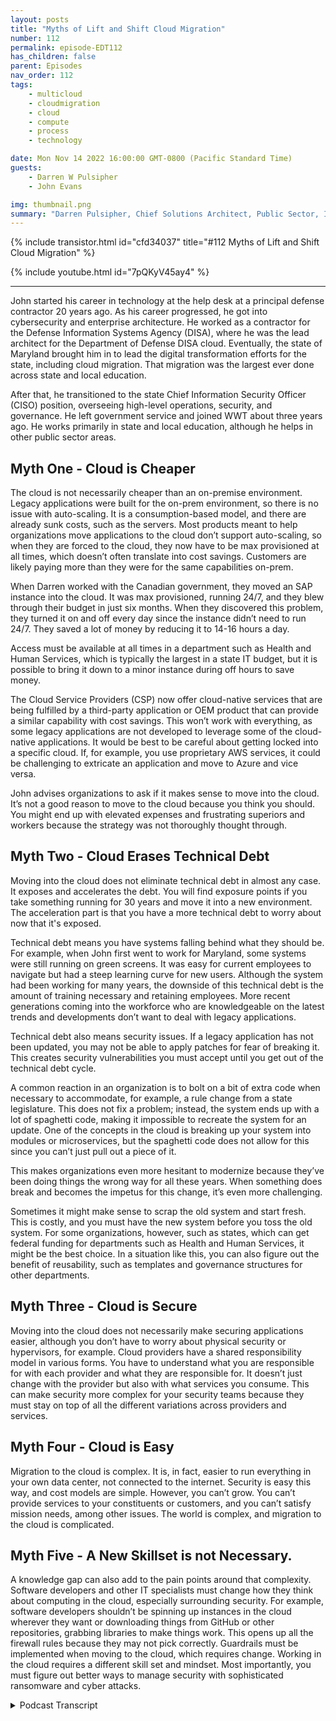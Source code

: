 ```yaml
---
layout: posts
title: "Myths of Lift and Shift Cloud Migration"
number: 112
permalink: episode-EDT112
has_children: false
parent: Episodes
nav_order: 112
tags:
    - multicloud
    - cloudmigration
    - cloud
    - compute
    - process
    - technology

date: Mon Nov 14 2022 16:00:00 GMT-0800 (Pacific Standard Time)
guests:
    - Darren W Pulsipher
    - John Evans

img: thumbnail.png
summary: "Darren Pulsipher, Chief Solutions Architect, Public Sector, Intel, and John Evans, Chief Technology Advisor, WWT, discuss five lift and shift cloud migration myths."
---
```


{% include transistor.html id="cfd34037" title="#112 Myths of Lift and Shift Cloud Migration" %}

{% include youtube.html id="7pQKyV45ay4" %}

---

<p>John started his career in technology at the help desk at a principal defense contractor 20 years ago. As his career progressed, he got into cybersecurity and enterprise architecture. He worked as a contractor for the Defense Information Systems Agency (DISA), where he was the lead architect for the Department of Defense DISA cloud. Eventually, the state of Maryland brought him in to lead the digital transformation efforts for the state, including cloud migration. That migration was the largest ever done across state and local education.</p>
<p>After that, he transitioned to the state Chief Information Security Officer (CISO) position, overseeing high-level operations, security, and governance. He left government service and joined WWT about three years ago. He works primarily in state and local education, although he helps in other public sector areas.</p>
<p></p><h2> Myth One - Cloud is Cheaper</h2>
<p>
</p>
<p>The cloud is not necessarily cheaper than an on-premise environment. Legacy applications were built for the on-prem environment, so there is no issue with auto-scaling. It is a  consumption-based model, and there are already sunk costs, such as the servers. Most products meant to help organizations move applications to the cloud don’t support auto-scaling, so when they are forced to the cloud, they now have to be max provisioned at all times, which doesn’t often translate into cost savings. Customers are likely paying more than they were for the same capabilities on-prem.</p>
<p>When Darren worked with the Canadian government, they moved an SAP instance into the cloud. It was max provisioned, running 24/7, and they blew through their budget in just six months. When they discovered this problem, they turned it on and off every day since the instance didn’t need to run 24/7. They saved a lot of money by reducing it to 14-16 hours a day.</p>
<p>Access must be available at all times in a department such as Health and Human Services, which is typically the largest in a state IT budget, but it is possible to bring it down to a minor instance during off hours to save money.</p>
<p>The Cloud Service Providers (CSP) now offer cloud-native services that are being fulfilled by a third-party application or OEM product that can provide a similar capability with cost savings.  This won’t work with everything, as some legacy applications are not developed to leverage some of the cloud-native applications. It would be best to be careful about getting locked into a specific cloud. If, for example, you use proprietary AWS services, it could be challenging to extricate an application and move to Azure and vice versa.</p>
<p>John advises organizations to ask if it makes sense to move into the cloud. It’s not a good reason to move to the cloud because you think you should. You might end up with elevated expenses and frustrating superiors and workers because the strategy was not thoroughly thought through.</p>
<p></p><h2> Myth Two - Cloud Erases Technical Debt</h2>
<p>
</p>
<p>Moving into the cloud does not eliminate technical debt in almost any case. It exposes and accelerates the debt. You will find exposure points if you take something running for 30 years and move it into a new environment. The acceleration part is that you have a more technical debt to worry about now that it's exposed.</p>
<p>Technical debt means you have systems falling behind what they should be. For example, when John first went to work for Maryland, some systems were still running on green screens. It was easy for current employees to navigate but had a steep learning curve for new users. Although the system had been working for many years, the downside of this technical debt is the amount of training necessary and retaining employees. More recent generations coming into the workforce who are knowledgeable on the latest trends and developments don’t want to deal with legacy applications.</p>
<p>Technical debt also means security issues. If a legacy application has not been updated, you may not be able to apply patches for fear of breaking it. This creates security vulnerabilities you must accept until you get out of the technical debt cycle.</p>
<p>A common reaction in an organization is to bolt on a bit of extra code when necessary to accommodate, for example, a rule change from a state legislature. This does not fix a problem; instead, the system ends up with a lot of spaghetti code, making it impossible to recreate the system for an update. One of the concepts in the cloud is breaking up your system into modules or microservices, but the spaghetti code does not allow for this since you can’t just pull out a piece of it.</p>
<p>This makes organizations even more hesitant to modernize because they’ve been doing things the wrong way for all these years. When something does break and becomes the impetus for this change, it’s even more challenging.</p>
<p>Sometimes it might make sense to scrap the old system and start fresh. This is costly, and you must have the new system before you toss the old system. For some organizations, however,  such as states, which can get federal funding for departments such as Health and Human Services, it might be the best choice. In a situation like this, you can also figure out the benefit of reusability, such as templates and governance structures for other departments.</p>
<p></p><h2> Myth Three - Cloud is Secure</h2>
<p>
</p>
<p>Moving into the cloud does not necessarily make securing applications easier, although you don’t have to worry about physical security or hypervisors, for example. Cloud providers have a shared responsibility model in various forms. You have to understand what you are responsible for with each provider and what they are responsible for. It doesn’t just change with the provider but also with what services you consume. This can make security more complex for your security teams because they must stay on top of all the different variations across providers and services.</p>
<p></p><h2> Myth Four - Cloud is Easy</h2>
<p>
</p>
<p>Migration to the cloud is complex. It is, in fact, easier to run everything in your own data center, not connected to the internet. Security is easy this way, and cost models are simple. However, you can’t grow. You can’t provide services to your constituents or customers, and you can’t satisfy mission needs, among other issues. The world is complex, and migration to the cloud is complicated.</p>
<p></p><h2> Myth Five - A New Skillset is not Necessary.</h2>
<p>
</p>
<p>A knowledge gap can also add to the pain points around that complexity. Software developers and other IT specialists must change how they think about computing in the cloud, especially surrounding security. For example, software developers shouldn’t be spinning up instances in the cloud wherever they want or downloading things from GitHub or other repositories, grabbing libraries to make things work. This opens up all the firewall rules because they may not pick correctly. Guardrails must be implemented when moving to the cloud, which requires change. Working in the cloud requires a different skill set and mindset. Most importantly, you must figure out better ways to manage security with sophisticated ransomware and cyber attacks.</p>
<p>

<details>
<summary> Podcast Transcript </summary>

<p>﻿1</p>
<p>Hello, this is Darren</p>
<p>Pulsipher, chief solutionarchitect of public sector at Intel.</p>
<p>And welcome to Embracing</p>
<p>Digital Transformation,where we investigate effective change,leveragingpeople, process and technology.</p>
<p>On today's episode, the Myths of Liftand Shift to the Cloud with special guest</p>
<p>John Evans, Chief Technology Advisorat WWT John, welcome to the show.</p>
<p>And thank you for for for having me.</p>
<p>It's my pleasure.</p>
<p>You come highly regardedfrom someone that left</p>
<p>WWT and came to Intel and that's Hannah.</p>
<p>I know you know who Hannah is,and we're glad we have her.</p>
<p>Sorry we stole her from you.</p>
<p>But we're happyto have Hannah on our team.</p>
<p>So a shout out to Hannah on that one?</p>
<p>Absolutely. She definitely deserves it.</p>
<p>I'm still a little bitter.</p>
<p>I'm totally kidding. But no.</p>
<p>And it is is is awesome.</p>
<p>I totally concur. They'regreat.</p>
<p>So, John, tell us a little bitabout your background and your history,how you got involved in technologyand all that.</p>
<p>Okay.</p>
<p>So been involved in technologyfor about 20 years now,started actually during collegein a in a helpdesk.</p>
<p>So I think that's not an uncommon startfor a lot of technologistsstarting off and helped us.</p>
<p>But I started off doing Tierone support in amajor defense contractor, helped ustheir internal help helpdesk and thenjust started moving on from from theremove that into a NOCas a service type of positionstarted getting moreinto the cybersecurity side the enterprisearchitecture side worked for DISAfor a few years as a contractorhelping to architect the DOD,the DISA Cloud.</p>
<p>I was one of the lead architects for thatand theneventually came to the state of Marylandwhere I was brought in to leadthe cloud migration, digitaltransformation efforts for the state.</p>
<p>They became aware of the work</p>
<p>I'd done on the cloud, so they brought mein to help out with their cloudand after a few yearsof doing that,</p>
<p>I transitioned to the State CSO position.</p>
<p>So got to seeat a at a high level,got to do the operationsside as well as the securityand governance side.</p>
<p>And then about three years ago</p>
<p>I left government serviceand came over to WWTand it's been awesome here since.</p>
<p>So are you still doing a lotin the public sector with WWT?</p>
<p>I mean, because your whole careerhas been in the public sector.</p>
<p>Yeah, no doubt. Yeah, absolutely.</p>
<p>I work primarily in state,local and education.</p>
<p>Help out a little bitin some other public sector.</p>
<p>But I've really kind of focusedmore on the statelocal in educationover the last year or so.</p>
<p>I guess there's still help outin some other areas, things like,you know, zerotrust road maps coming up with the</p>
<p>WWT sort of way of doing things and cybercyber consulting.</p>
<p>So those types of of initiatives that arekind of crossing the different verticalswithin public sector.</p>
<p>I still help out with,with, with those as as well.</p>
<p>You know whatwe're going to have to are non-retail.</p>
<p>You have to come back on the showand talk about securitysince you were a see.</p>
<p>So we're going to have to do thatbut not today.</p>
<p>Today, today we're doing lift and shiftthe myth of lift and shift.</p>
<p>You've done several cloud migrations.</p>
<p>It sounds like.</p>
<p>I've I've beenvery involved in two very large ones.</p>
<p>So if you think ofthe Department of Defense, that's yeah.</p>
<p>Yeah. That's a huge. One.</p>
<p>And then State of Maryland is a</p>
<p>I just learned this actuallyabout a couple of months agotalking to one of the major cloud serviceproviders that the program I let it</p>
<p>Maryland is still the largestcloud migration ever to be doneacross state local education.</p>
<p>So wow that's amazing. Yeah.</p>
<p>So 2 to 2 pretty big ones.</p>
<p>All right.</p>
<p>So a lot of we we all want to hearwe all want to hear how that went.</p>
<p>Right.</p>
<p>And we and we name the episode todaythe the myths of lift and shift.</p>
<p>I've I've seen this myself</p>
<p>I've helped some organizationsgo through this migrationand the way that cloud is soldinitially was just move your workloadsjust move everything right.</p>
<p>And so what have you found?</p>
<p>Well, I mean, let's start off at rightat the beginning with that firstwhat's the first myth?</p>
<p>So I think that there's kind of four majorlifts, I guess.</p>
<p>But let's start with the.</p>
<p>First one beingclouds cheaper.</p>
<p>And it's not not necessarily,you know, when you lift and shift,a lot of the timesyour applications were builtfor an on premise environment.</p>
<p>So there was no issue with thingslike auto scaling.</p>
<p>They didn't have to bedevelopedwith some of these cloud concepts in mind.</p>
<p>Some of thesemore of consumption basedconcepts in mind.</p>
<p>So when you think about auto scaling,that wasn't somethingthat was built into a lot of your legacyapplications.</p>
<p>So and, and a lot of the</p>
<p>I don't want to mentionany names of, of products,but there's products out therethat will help customersor help organizationsmove an application into the cloudmajority of those productsdon't support auto scaling either.</p>
<p>So what you've got is when you moveyour application to the cloud, younow have to be max provisioned at alltimes.</p>
<p>Being max provisioning all at all timesmeans a lot more money,whichdoesn't often translate into cost savings,especially if you've already paidfor a server, you already paid forwhatever environment you'reyou're hosting the applicationand now you move it in the cloud,you're having to max provision at at alltimes.</p>
<p>You're not able to automate scale.</p>
<p>So you're not really makinguse of a consumption based model which isthe main costsavings mechanism in the cloud.</p>
<p>And now customers are actually paying morethan they werefor the same capability on premise.</p>
<p>You know, I have a great example that Iwas doing work in the Canadian governmentand this was at the early days of themusing the cloudand they moved in SFP instanceinto the cloud and SAP.</p>
<p>And since that they ranand they moved it in the cloud.</p>
<p>Same thing, Max provisioned runningand they blew through their budgetjust blew through itright in like six months,the year budget completely blew fluid inand they were complainingback to the cloudservice provider,what in the world is going on here?</p>
<p>And they quickly learned that well,that instancedid not need to be running 24 seven.</p>
<p>They only really needed it</p>
<p>I think they finally got it downto 14 five.</p>
<p>So they actually turned it on and offevery day.</p>
<p>Yeah.</p>
<p>Which it sounds silly, but.</p>
<p>But it saved them gobs of money.</p>
<p>So you're right,it's a different mentalitybecause the cost is consumption based,which isa completely different model than whatwe're used to in in our data center.</p>
<p>It's sunk costs in our data center. Right.</p>
<p>Yeah.</p>
<p>Well, and you know, if you think about</p>
<p>Health and Human Services,which is typically the largest,</p>
<p>I would say it budgetwithin state government,if you just think about that,we can't turn off a lot of the accessto these services, you know, applicationsfor eligibility servicesas a for instance, you can't turn them offa certain times of day.</p>
<p>They have to be available all the time.</p>
<p>But if you're able to auto scale,</p>
<p>I mean, you couldyou could bring that downto the smallest instance,probably that, you know, a cloud serviceprovider or CSP offers,you know, in those off hours.</p>
<p>So it's still running,is still there, still available.</p>
<p>Somebody needs it, but you're hardlyrunning through any money at all.</p>
<p>Whereas if you're not able to auto scale,you're not coming down to a small instanceand you're having to run at thatlarge size,even in those hours where nobody's used.</p>
<p>So it is is that the main saveror is that the main thingthat helps realize that cloud is cheaper,is understanding the consumption modeland in changing the your operationsand or your applicationto fit that model better?</p>
<p>Or are there other factors that are inthat are contributing to your your bill?</p>
<p>So there's others, but that one'sprobably the easiest to to talk through.</p>
<p>And it's got it'sarguably the largest cost savingsmechanism is that that auto scalingthe consumption base based modelother things that you can considerthat I would sayyou could put into that same bucketare some of the cloud native services.</p>
<p>So each of the cloud providers,each of the CSP offersservices thatnow inmost organizations are being fulfilledby some third party applicationson some OEM product.</p>
<p>Now, if you move into the cloud,you'll typically geta cost savingsfor a similar type of capability.</p>
<p>They typically most of the CCP's offersome of those capabilitiesat a pricethat would be less than if you were to goto a third party vendor, an OEM,whatever you were in.</p>
<p>Running yourselfin. Your on premise environment.</p>
<p>And a lot of timesit'll be managed or in someat some level managed by by the CSP.</p>
<p>So there's, you know, the potential thereto take some work off of your workforce.</p>
<p>Also.</p>
<p>So there's a lot of attractive piecesto doing that.</p>
<p>Part of the problem,there's a couple of problems with that.</p>
<p>One is, again, a lot of these legacyapplications, they're not developedto be able to leveragesome of the cloud native applications.</p>
<p>So you won't be able to do everyeverything that, you know,you read a white paper maybe, and sayshow great the CSP offering is.</p>
<p>Your applicationmay not be able to consume that.</p>
<p>The other issue there is lock in.</p>
<p>So if you use those services quite a bit,it's very easyto get locked in to that specific cloudif you need to for some reason,whether it's cost, whether it's licensing,you need to move your applicationnow to another cloud environment.</p>
<p>But you know, just say innot trying to sayone is better than the other by any means,let's say you need to move from the U.S.to to to Azure.</p>
<p>If you've used a whole bunch of services,it could be very difficult for youto extricate your application,you know, break all the tieswith the services, move to Azure.</p>
<p>But the same is exactly true.</p>
<p>Moving from Azure table use.</p>
<p>I'm not I was just using the right.</p>
<p>Now it's that typical vendorlockdown thing that people worry about.</p>
<p>Right and it's real in the cloud for sure.</p>
<p>It's probably more soit's it's more of a concern, I would say,in the cloud than I've seen itbe in the past, because you canleverage so many services acrossso many different areasof of your stack.</p>
<p>You know what it kind of reminds me of?</p>
<p>It reminds me of the server warsin the nineties and early 2000.</p>
<p>Do you remember thatyou had to compile your codefor Solaris or Ajax or HP Unix?</p>
<p>And then Linux came alongand rattled everyone's cages.</p>
<p>And now we don't worry about stufflike that.</p>
<p>Yeah. At all in the data center.</p>
<p>So I'm wondering,do you think we'll ever get to the pointwhere the cloud service providersare relying on proprietary</p>
<p>SAS offerings that lock people in?</p>
<p>Do you think the people will getfrustrated enough where they move to likewhat happened with Linux?</p>
<p>I Linux was just earth shatteringto all these big companies that hadthese proprietary operating systems.</p>
<p>I don't know that the CCP'swill want to do that only because it.</p>
<p>Well, yeah, Iif I'm locked into your environment,</p>
<p>I'm going to keep paying youmy consumption costs.</p>
<p>So there's is sort of that's whythey offer it at a lowercost is to get you locked in is.</p>
<p>That is to get you. Locked. Yeah.</p>
<p>So that you'reyou're then going to continuepaying consumption cost to themand not move off to anotherclass. So they all sort of</p>
<p>I would guess.</p>
<p>Like a drug dealer,let's just say what it is.</p>
<p>Okay. Well.</p>
<p>They probablythey want to get you hooked now.</p>
<p>Of course they do.</p>
<p>I mean, this isthis is a normal business model, right?</p>
<p>I'm going to entice youwith better services at a lower priceto get you locked in so that you canconsume additional services.</p>
<p>Yeah. Yeah.</p>
<p>I but you still bring back the pointthat sometimes your legacy applicationsthat maybe you can't afford todate, you can't afford to.</p>
<p>What's the rightwhere you can't afford to replacethat may prevent youfrom actually moving to the cloudand or using some of these servicesbecause of the cost.</p>
<p>I would say good I Mike,</p>
<p>I would say don't move into the cloudunless you can do it the right way.</p>
<p>And I think that's part of why, you know,we want to call it that's part of whythis ismaybe called the myth of lift and shift.</p>
<p>If you'reif you're not able to move into the cloudfor whatever reason,if you're not able to do it the right way,take a good, hard look in the mirrorand say, why am I moving into the cloud?</p>
<p>Why am I, you know,what is my reason for doing this?</p>
<p>Maybe you haveyou know, legislationthat says that you have tomove into the cloudor we have to be out of a data center.</p>
<p>Okay. Well,that that that's a good reason.</p>
<p>That's a pretty big motivator right there.</p>
<p>That's a great reason.</p>
<p>But if it's just to saythat you're in the cloud,you know. Not a good.</p>
<p>Not not a good reason, you're probablygoing end up costing yourself more.</p>
<p>You're probably going to end upfrustrating both your superiorsand your workers because the strategyhasn't been fully thoughtthrough.</p>
<p>Let's talk about technical here.</p>
<p>This is a good one. Okay.</p>
<p>Yeah. Yeah.</p>
<p>Because I'm seeing this in in huge droves.</p>
<p>Right.</p>
<p>It's a big.</p>
<p>Problem. Absolutely.</p>
<p>And people think a lot of timesthat by moving into the cloud that they'regoing to fix their technical debtor eliminate theirsome portion of their technical debt.</p>
<p>Doing the lift and shift doesn'teliminate your technical debt.</p>
<p>In almost any case.</p>
<p>That doesn'tit actually expose it more 100%.</p>
<p>That was going to be the next point.</p>
<p>It can expose itmore and accelerate it evenaway. Explain it.</p>
<p>I understand the exposebecause I'm now taking somethingthat's been running for 30 yearsand moving it into a new environment.</p>
<p>I am going to find exposure points.</p>
<p>But what's what's the acceleration part?</p>
<p>I don't know.</p>
<p>I think it's kind of the same concept iswhen I thinkwe're kind of saying the same thing,you know, by, okay, you're exposing it.</p>
<p>But I guess what I was,you know, the other by sayingthat it's accelerating it'syou know, you'venow you have more technical debtto sort of worry about.</p>
<p>So whether you look at thatas more technical debt being exposedor whether it happening,accelerate your technical debt.</p>
<p>Either way, you have more technical debtto kind of worry about in some ofthose cases.</p>
<p>All right.</p>
<p>Let's walk through an example,because I think some of the people hearthat word, technical debt.</p>
<p>I think they think they know what it is.</p>
<p>But let's walklet's walk through an example.</p>
<p>What would be a gooda good, easy case to understand.</p>
<p>So I can I can look and seeif I'm having the same issues.</p>
<p>So you move into that well.</p>
<p>So first of all, technical debt isoften sort of the,</p>
<p>I guess, colloquial kind of termfor systems that are kind of fallingbehind what they should be.</p>
<p>So when you're not making updatesto your system, when those systems I mean,when I came in to the state of Marylandas a for instance, we had systemsthat were still running on green screenswhere the, you know, the.</p>
<p>The 81 VTI 100 terminals.</p>
<p>Yeah.</p>
<p>The operators were, you know, they wouldthey would hit, you know,whatever code five or somethingand it would bring up a new screenand like there was no navigationthat was happening therefor people who had been using that systemfor ten years.</p>
<p>It was super easy forfor for them to navigatefor someone just coming into the system.</p>
<p>I sat down at a terminal one day.</p>
<p>I couldn't figure outhow to make anything work on this thing.</p>
<p>Like, and then and the and,and the book is this thick, you know,to to learn all the commandsand everything. Sonot a super great user experience thereand a super steep learning curve there.</p>
<p>So that was well,</p>
<p>I want to stop you for a second there,but it's working.</p>
<p>That's well, it's working for those peoplewho have been there ten years.</p>
<p>Oh, gotcha.</p>
<p>But but what's the what's thewhat's the danger incarrying technical debt like that?</p>
<p>I mean, it workswell, but I mean,what's the downside of that?</p>
<p>Well, so anytime I have to bring insomebody new when it's a lot of trainingto get them brought up and brought up tospeed, there's a lot of doubt downsides.</p>
<p>You know, one of the downsidesthat people don't often think about,especially when you're talking about ina government space, is employee retention.</p>
<p>So, you know, millennials,any of the newer generations, I guess,that are coming into the workforce,which is, you know, you want to havesomeone who is knowledgeable on the latesttrends and developments around caseworkas a as a for instance.</p>
<p>So if you're trying to attractthose top caseworker talents out of schoolwho are up on the newest, not knowledge,they're not going to want to come inand learn a green screen.</p>
<p>They're not going to want to come in andand deal with these legacy applications.</p>
<p>So we were seeing a high amountof turnoverof very qualified peoplecoming in after a couple of months.</p>
<p>They're like,you know, I've had enough of this.</p>
<p>I'm washing my hands of this place.</p>
<p>I'm out of here. That is fast.</p>
<p>I never would havethought I never would have thoughtof employee retention with technical debt.</p>
<p>Yeah,but that's an interesting correlation.</p>
<p>Yeah, that's cool.</p>
<p>I mean, it was one of our biggest issuesin in one of the agencieswas the amount of peoplewho were turning over andwe think it was directly attributableto some of the technical debtthat we had in some of our systems.</p>
<p>You know,when you have technical debt also,there's there's security issues.</p>
<p>If I.</p>
<p>Think.</p>
<p>If I have an old legacy applicationthat hasn't been updated, I mean, I sawthis firsthand more times than than</p>
<p>I would like to have to think about, but</p>
<p>I may not be able to apply patchesto that to that system.</p>
<p>There may be a fearthat I'm going to break it.</p>
<p>This is an outdated operating systemthat it's that it's running on.</p>
<p>I may not be able to applypatches, therefore,</p>
<p>I've got six security vulnerabilities that</p>
<p>I just have to accept until we can get outof that technical debt cycle.</p>
<p>As a C.</p>
<p>So that must have driven you crazy it.</p>
<p>Now when I say I had to actually acceptwe had a risk acceptance processwhere the head of the agencyactually had to accept them,but it was still not a nota pleasant process for for years.</p>
<p>I bet not now.</p>
<p>Did you did you see a lot of thatin the space in operational technologyor was this in your i.tenvironment as well?</p>
<p>Oh, this was in the I.T. environment</p>
<p>I'm talking about. Oh, yeah.</p>
<p>And I'm talking because I can</p>
<p>I've seen that a lot in the OT space.</p>
<p>It's been doing that same job.</p>
<p>That pump has been pumping waterfor the last 30 years on Windows 95 box.</p>
<p>I'm not touching it. Never, ever. Right.</p>
<p>I'll just keep it connectdisconnected from the internet.</p>
<p>That's kind of mentality, the Iot guys.</p>
<p>But in the IT space, that's</p>
<p>I mean, that's a whole different beast.</p>
<p>Oh yeah. No, it was a real thing.</p>
<p>We had applications that were runningoutdated operating systems, couldn'tapply patches to them because they wouldit would break the system essentially.</p>
<p>So they just had to acceptthe agency had to accept the risk thatsomething real bad may happenhere.</p>
<p>What about cost.</p>
<p>To maintain these legacy,this technical debt?</p>
<p>The first thing that comes to my mindis COBOL systems, how much you have to paya COBOL programmerto come and fix problems.</p>
<p>Oh yeah.</p>
<p>And I mean, we laugh about it, but there'sa lot of COBOL out there still running.</p>
<p>The IRS usessome and I know a lot of other statesare still using mainframesthat run COBOL on them.</p>
<p>Yeah.</p>
<p>So COBOL in itself,</p>
<p>I mean, there are some things</p>
<p>COBOL is really good at and so it's notnecessarily a bad language on its own.</p>
<p>The problem is two things.</p>
<p>One is the lack of talent out there around</p>
<p>COBOL still.</p>
<p>So now you're having to payexorbitant pricesto get someone in who understands it.</p>
<p>But another big problemthat relates back tothe technical debtis a lot of these systems.</p>
<p>So again, I'm not talking the healthand in the services space,that's an easy example for forfor for me to give.</p>
<p>But it happens across motor vehicledepartments, happens in other places.</p>
<p>Also, there's rule changesthat that come down eitherfrom the state legislature,maybe from the feds, from CMS,and they they make tweaksto your eligibility programs.</p>
<p>Very avery common reaction tothat is for someone to sort ofor for an agency,</p>
<p>I guess, to kind of bolt on,</p>
<p>I'll say a little bit extra codeto account for these these these tweaks.</p>
<p>Right.</p>
<p>So they're not actuallyreally going in and and fixing the system.</p>
<p>They're essentially kind of, you know,adding on something a little bit extrathat will that thatthat will achieve the required result.</p>
<p>The problem withthis is in this release backto the concept of technical debt,you end up with a ton of spaghetti code.</p>
<p>And then so now when you do want to updateyour, your,your systems, there's no way to recreatethese systems, essentially.</p>
<p>So it becomes this very dauntingtask to the point where it makespeople almost want to continuein the technical debt cyclebecause they're like, well,</p>
<p>I can't just like, I can't break this up.</p>
<p>You know, one of the common conceptsnow in around cloud isbreaking up your system into modulescontainerized, right?</p>
<p>Yeah.</p>
<p>I've heard I've heard that first approach.</p>
<p>The way the spaghetti code is written now,</p>
<p>I have no way typicallyof breaking these up into modules,breaking these up into microservices.</p>
<p>So now it's I have to do all of it.</p>
<p>I can't just pull outa little piece of it.</p>
<p>So that makes people even more hesitantto move towards this modernization effortbecause they've been doing things wrongfor all these years now.</p>
<p>It's like when something does break,when, when,when they're when there is the impetusfor this change, it's it's even harder.</p>
<p>So that tells me</p>
<p>I need to tell my kids to learn COBOL.</p>
<p>They will have a job forever.</p>
<p>Well, I think the other option there is we</p>
<p>I mean, one of the other options thereand this is what we had to largely doin Maryland, you just essentially scrappedthe old program. You.</p>
<p>Yeah, but aren't won't services go downfor your constituents and you don't.</p>
<p>Scrap it until you have a new programbuilt to replace it.</p>
<p>Right.</p>
<p>But but basically you have to rebuild.</p>
<p>You have to go back, look at.</p>
<p>Go go from scratch, look at the old.</p>
<p>Graduated from scratch,rebuild something new.</p>
<p>And then you can scrap the old one.</p>
<p>That's coststhat cost a lot of money. It does.</p>
<p>There's someso likewhen we got our cod migration of Maryland,one of the reasons we startedwith Health and Human Servicesis because there's a lot of federalfunding dollarsout there to help with these migrations.</p>
<p>So what we were able to do,</p>
<p>I mean, the program at Maryland ended upbeing about a $500 million program overthe life of it, and it's not done yet.</p>
<p>Goodness.</p>
<p>But it was paid for by about 70%or more, probably more than that, 70something percentby the federal government.</p>
<p>So the state didn't have to put up nearlyas much moneyfor a lot of these activities.</p>
<p>When you're updating a medicaid systemas a for instance,when you're developing the Medicaidsystem, moving the Medicaid systeminto the cloud, the federal governmenttypically pays for 90% of all the costs.</p>
<p>So the states were responsible for 10%.</p>
<p>So if a state is doing this, you know,if they're really thinking about costsand how to optimize their money,if you start in the healthand human services space,you can get up to 90%or a lot of these activitiespaid for by the federal government.</p>
<p>You can keep things like your your cloudformation template, some of your turf.</p>
<p>So, you know, the the templates forfor saying these things up the governancestructures, all those things are reusableacross the entire enterprise later.</p>
<p>So yeah,so you have reusability that you built.</p>
<p>In, you have reusable,you're paying for a fraction of whatyou would have to payif, say, central I.Tor maybe Department of motor vehiclesor someone i don't knowwhat the matches on divvy, butif you started another agency,you may have to pay significantly moreout of your state funds than if you starton the health human services on health.</p>
<p>And this totally makes a lot of sense,right, because you also build up youryour muscle memory onhow to do this sort of stuff.</p>
<p>Right. Which can be daunting.</p>
<p>It sounds like a.</p>
<p>Lot of people think that by movinginto the cloud, well, the cloud is secure.</p>
<p>I can move into the cloud,and that's going to make securingmy applications easier.</p>
<p>But that's not always the case either.</p>
<p>It's very important.</p>
<p>So it'll be us and all the all the CCP'shave some version of it.</p>
<p>I'm most versed in the WCFwhere I have somethingon my cert, so it's easiestfor me to talk about that in some cases.</p>
<p>But they have what's calledthe shared responsibility model.</p>
<p>Yeah, they all have it.</p>
<p>They all have the the model,but they differ.</p>
<p>This is one thing that got me tricky.</p>
<p>You know, they differjust a little bit in each one.</p>
<p>So there's this weird overlap,right, where, you know, things are secure,but then there's this gap.</p>
<p>Yeah, you have to be real careful.</p>
<p>That was kind of the point</p>
<p>I'm making is you have to be real carefulof understanding in each CSP Exactly.</p>
<p>To your point,it's a little bit different.</p>
<p>So you have to understandexactly what you're responsiblefor in each of the CCP'sand exactly what they're responsible for.</p>
<p>And it doesn't just change by, say, a CSP,it changes by which servicesyou're consuming in that system and CSP.</p>
<p>So it's very importantthat your security teams, it'sit's almost more complex in some casesto figure outexactly what I'm responsible for,make sure that I'm staying on top of thatversus what they're responsible for.</p>
<p>You know, it's almost like likea racing matrix across the different CSPsand across the different productsthat you have.</p>
<p>But if you don't keep up on that,you could have vulnerabilities out therewhere CSP knows thatthey're not responsible for it,but your team may not.</p>
<p>So security in the cloudif it's not necessary.</p>
<p>There's a couple of thingsyou don't really have to worry about.</p>
<p>You worry about things like hypervisorsand stuff, stuff, stuff like that.</p>
<p>Or even physical security.</p>
<p>Physical security, yeah.</p>
<p>But it doesn't necessarily make it easier.</p>
<p>It's it's still complex.</p>
<p>You still have to be on the stuffthat you're responsible for.</p>
<p>And it can be difficult to knowwhat you're responsible for at timesunless you're well, well versed in cloud.</p>
<p>Have have you ever taken an approach?</p>
<p>Well, the security is ultimatelyyour responsibility anyway.</p>
<p>Have you ever run into thein the in the case where you arestepping on the security measuresof the cloud service provider?</p>
<p>Are they ever in conflict?</p>
<p>Have you have you run into that case?</p>
<p>I don't.</p>
<p>I'm trying to think if I ran into that,</p>
<p>I can't think of where I ran into that.</p>
<p>I have run into the reverseof that, though,where someone thoughtthe CSP was responsible for somethingand it's like,no, you're responsible for for for that.</p>
<p>If you give me enough time, I maybe</p>
<p>I'll come up with an answer on that one.</p>
<p>I just I haven't heard of one ear.</p>
<p>I so in my gut</p>
<p>I'm constantly thinking, well,ultimately I'm responsibleanyway for, for security of my stuff.</p>
<p>It's my stuff, right?</p>
<p>So maybe if I am a little overzealousand step on the cloud service providersa little bit, I think that might be okaybecause it's it's better to bea little over cautious than have a gap.</p>
<p>So I think I don't know I this is well.</p>
<p>So that makes a lot of sense.</p>
<p>And if you have</p>
<p>I'm going to be a little bit specious herein interpreting what I'm saying.</p>
<p>But if you have unlimited funds,then that's a great approach.</p>
<p>Oh yeah, you can.</p>
<p>If if you have.</p>
<p>Yeah. I don't have unlimited funds.</p>
<p>So if you have to make tradeoffsand you have to prioritize.</p>
<p>You know, there's.</p>
<p>Even cases that I could point to,</p>
<p>I don't want tomaybe reference anything directlybecause I don't knowif that would be politically proper.</p>
<p>But cases where if the risk of an incidentwas less costlythan the riskof fixing that vulnerability,just let that. Take that risk.</p>
<p>Just let it roll.</p>
<p>You know what? That's a normal.</p>
<p>That should be in your riskassessment plans that you do.</p>
<p>That's part of a life of a CSO.</p>
<p>So that tells mewhen you're moving to the cloud,it adds to your risk profile.</p>
<p>Most definitely.</p>
<p>Right.</p>
<p>And you said it's more complex.</p>
<p>I totally agree with you there.</p>
<p>And in fact, people said, oh,the cloud is easy,not easierthan just runningbecause it's so much easier if I just runeverything in my own little data centerand I'm not connected to the Internet.</p>
<p>Right.</p>
<p>I mean, security's easy,my cost models simple.</p>
<p>But I can't grow. I can't grow.</p>
<p>I can't provide servicesto, you know, my constituents.</p>
<p>I can't satisfy mission needs,all those sorts of things.</p>
<p>So we're living in this complex world.</p>
<p>We have to understand thatmigration to the cloud is complex.</p>
<p>Absolutely.</p>
<p>And I mean,when we were first moving into the cloud,both on the DOD side and in Maryland,</p>
<p>I've got very specific exampleswhere the security team would say,no, you can't do that.</p>
<p>You can't set the firewall rules to that.</p>
<p>And it's like, well,you just don't understand the way thatthe way that these conceptswork in the cloud, it's not the same. Soit's complex.</p>
<p>And, you know, there's a knowledgegap a lot of times when you're firststarting off moving it to the cloud also.</p>
<p>So that adds to some of the pain pointsalso around that complexity.</p>
<p>So I think he's just found a fifth math.</p>
<p>It's and it is you need to scale up.</p>
<p>Yeah you can't</p>
<p>I mean you need to learn about it, right.</p>
<p>That's something that youyou can't just I think and I willblame software developers.</p>
<p>I am a software developer.</p>
<p>I caused this problem in inside Intel.</p>
<p>I causes problem to a lot.</p>
<p>Right. Oh,</p>
<p>I can just spin up instances in the cloud.</p>
<p>I can do whatever I want.</p>
<p>Oh and oh I need to downloadthings out of GitHuband you know, out of all these otherrepositories where I'm just grabbinglibraries to make things work.</p>
<p>So I open up all the firewall rules because I'm too lazy to pick the right ports,right?</p>
<p>So yeah, so I'm skilled enoughto spin up an instance, but that's not,that's not the same.</p>
<p>I'm right.</p>
<p>I'm. I'm glad you didn't work in.</p>
<p>I'm just kidding.</p>
<p>Oh, believe me. Believe me.</p>
<p>I've interviewed our cloud.</p>
<p>Our cloud broker team, and they go, Yeah,we know who you are, Darren.</p>
<p>Yeah, we know exactly who you are.</p>
<p>And they did, they did wonderful things byputting security underneath me without meknowing.</p>
<p>Yeah.</p>
<p>And that's a great.</p>
<p>In my own instances and, and there's so,so it's a different skill set.</p>
<p>It's a different wayof thinking of compute.</p>
<p>And I think that's our number five isyou have to change your mindset,you have to scale upon because these are different ways ofdoing compute than we've done in the past.</p>
<p>And that's a great you know,what you were talking about there.</p>
<p>It's a great example of howwe need some different types of guardrailswhen you're moving into the cloud,there has to beyou know,somebody shouldn't be able to from afrom anenterprise managed cloud environment.</p>
<p>They should not be allowed to go out andpull from whatever library they want to.</p>
<p>They should be limited to be ableto pull from from certain environments.</p>
<p>John,you just scared every software developer.</p>
<p>If you need to have something,tell me and we'll approve itand we'll get it into the library andthen you can pull from so from that also.</p>
<p>But you're slowing me down.</p>
<p>Just slow me down and you.</p>
<p>Got to have security too, so.</p>
<p>Oh, I know, I know.</p>
<p>I, I totally, I totally agreewith you there, but I can tell youfrom my perspective, I'm like,</p>
<p>Then forget it, I'll just write it.</p>
<p>I'll just go outside of the corporate,because that's where Shadow it came from.</p>
<p>That's why people do it. Peoplethat's why people do it.</p>
<p>Yeah. Yeah.</p>
<p>So we've got to figure out better waysto manage, especially in today's world.</p>
<p>Holy cow.</p>
<p>Yeah.</p>
<p>The ransomware attacks.</p>
<p>The cyber attacks, though,the sophistication of the attacksare outrageous.</p>
<p>Yeah, I mean, we had bots crawling the weblooking for any sort of datathat could be Marylandtype of data looking for.</p>
<p>And we found a development environmentin another countrywith an unlocked S3 bucket.</p>
<p>That was some of some of our code.</p>
<p>There wasn'tany of our sensitive information in there.</p>
<p>It was open source code,but it was code thatwe had adapted a little bit.</p>
<p>So it wasn't it wasn't this bad. For afunny enough, though,there actually was another state datain that bucketthat they were using for test purposes.</p>
<p>So some of our code base was was in there.</p>
<p>It was open source, like I said.</p>
<p>So it wasn't, wasn't hugely concerningfrom our perspective,but I had to call that other state systemsince becoming a good friend of mineand explained to him, Hey, I think I found</p>
<p>PII information of your citizensthat they're running againstin order to validate.</p>
<p>How did that conversation go?</p>
<p>I got a colorful call on a Saturdaymorning as I was heading to breakfast.</p>
<p>So this is John.</p>
<p>This has been wonderful,great, great information.</p>
<p>Things we need to think about.</p>
<p>So thankyou so much for coming on the show.</p>
<p>It's my pleasure.</p>
<p>I enjoyed talking with youand looking forward to doing this againsometime soon.</p>
<p>Thank you for listeningto Embracing Digital Transformation today.</p>
<p>If you enjoyed our podcast,give it five stars on your favoritepodcasting site or YouTube channel.</p>
<p>You can find out more informationabout embracing digital transformationand embracingdigital.org until nexttime, go out and do something wonderful.</p>

</details>
